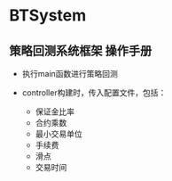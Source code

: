 # BTSystem
## 策略回测系统框架 操作手册

- 执行main函数进行策略回测

- controller构建时，传入配置文件，包括：
    - 保证金比率
    - 合约乘数
    - 最小交易单位
    - 手续费
    - 滑点
    - 交易时间


